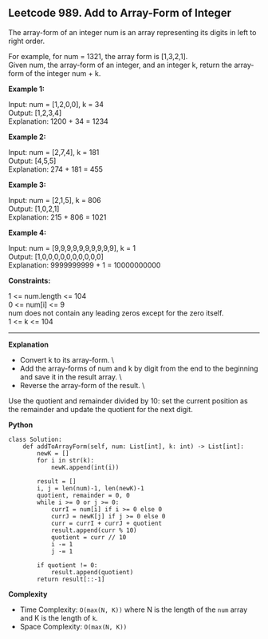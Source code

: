 ## Leetcode 989. Add to Array-Form of Integer

The array-form of an integer num is an array representing its digits in left to right order.

For example, for num = 1321, the array form is [1,3,2,1].\
Given num, the array-form of an integer, and an integer k, return the array-form of the integer num + k.

**Example 1:**

Input: num = [1,2,0,0], k = 34\
Output: [1,2,3,4]\
Explanation: 1200 + 34 = 1234

**Example 2:**

Input: num = [2,7,4], k = 181\
Output: [4,5,5]\
Explanation: 274 + 181 = 455

**Example 3:**

Input: num = [2,1,5], k = 806\
Output: [1,0,2,1]\
Explanation: 215 + 806 = 1021

**Example 4:**

Input: num = [9,9,9,9,9,9,9,9,9,9], k = 1\
Output: [1,0,0,0,0,0,0,0,0,0,0]\
Explanation: 9999999999 + 1 = 10000000000
 

**Constraints:**

1 <= num.length <= 104\
0 <= num[i] <= 9\
num does not contain any leading zeros except for the zero itself.\
1 <= k <= 104

******************************
**Explanation**

- Convert k to its array-form. \
- Add the array-forms of num and k by digit from the end to the beginning and save it in the result array. \
- Reverse the array-form of the result. \

Use the quotient and remainder divided by 10: set the current position as the remainder and update the quotient for the next digit.

**Python**

```
class Solution:
    def addToArrayForm(self, num: List[int], k: int) -> List[int]:
        newK = []
        for i in str(k):
            newK.append(int(i))
        
        result = []
        i, j = len(num)-1, len(newK)-1
        quotient, remainder = 0, 0
        while i >= 0 or j >= 0:
            currI = num[i] if i >= 0 else 0
            currJ = newK[j] if j >= 0 else 0
            curr = currI + currJ + quotient
            result.append(curr % 10)
            quotient = curr // 10
            i -= 1
            j -= 1
            
        if quotient != 0:
            result.append(quotient)
        return result[::-1]
```

**Complexity**

- Time Complexity: ```O(max(N, K))``` where N is the length of the ```num``` array and K is the length of ```k```.
- Space Complexity: ```O(max(N, K))``` 
